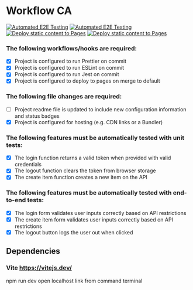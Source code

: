# Workflow CA

[![Automated E2E Testing](https://github.com/andjhay/social-media-client/actions/workflows/e2e-testing.yml/badge.svg)](https://github.com/andjhay/social-media-client/actions/workflows/e2e-testing.yml)
[![Automated E2E Testing](https://github.com/andjhay/social-media-client/actions/workflows/e2e-testing.yml/badge.svg)](https://github.com/andjhay/social-media-client/actions/workflows/e2e-testing.yml)
[![Deploy static content to Pages](https://github.com/andjhay/social-media-client/actions/workflows/pages.yml/badge.svg)](https://github.com/andjhay/social-media-client/actions/workflows/pages.yml)
[![Deploy static content to Pages](https://github.com/andjhay/social-media-client/actions/workflows/static.yml/badge.svg?branch=workflow)](https://github.com/andjhay/social-media-client/actions/workflows/static.yml)

### The following workflows/hooks are required:

- [x] Project is configured to run Prettier on commit
- [x] Project is configured to run ESLint on commit
- [x] Project is configured to run Jest on commit
- [x] Project is configured to deploy to pages on merge to default

### The following file changes are required:

- [ ] Project readme file is updated to include new configuration information and status badges
- [x] Project is configured for hosting (e.g. CDN links or a Bundler)

### The following features must be automatically tested with unit tests:

- [x] The login function returns a valid token when provided with valid credentials
- [x] The logout function clears the token from browser storage
- [x] The create item function creates a new item on the API

### The following features must be automatically tested with end-to-end tests:

- [x] The login form validates user inputs correctly based on API restrictions
- [x] The create item form validates user inputs correctly based on API restrictions
- [x] The logout button logs the user out when clicked

## Dependencies

### Vite https://vitejs.dev/

npm run dev
open localhost link from command terminal
